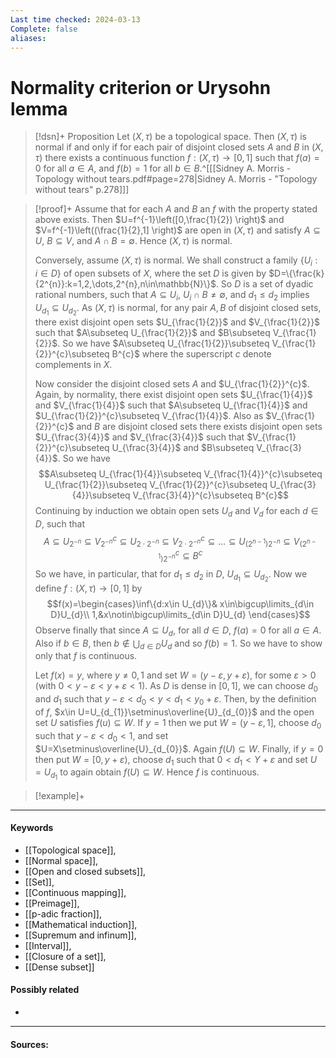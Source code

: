 ```yaml
---
Last time checked: 2024-03-13
Complete: false
aliases:
---
```

# Normality criterion or Urysohn lemma
>[!dsn]+ Proposition
>Let $(X,\tau)$ be a topological space. Then $(X,\tau)$ is normal if and only if for each pair of disjoint closed sets $A$ and $B$ in $(X,\tau)$ there exists a continuous function $f:(X,\tau)\to[0,1]$ such that $f(a)=0$ for all $a\in A$, and $f(b)=1$ for all $b\in B$.^[[[Sidney A. Morris - Topology without tears.pdf#page=278|Sidney A. Morris - "Topology without tears" p.278]]]

>[!proof]+
>Assume that for each $A$ and $B$ an $f$ with the property stated above exists. Then $U=f^{-1}\left([0,\frac{1}{2}) \right)$ and $V=f^{-1}\left((\frac{1}{2},1] \right)$ are open in $(X,\tau)$ and satisfy $A\subseteq U$, $B\subseteq V$, and $A\cap B=\emptyset$. Hence $(X,\tau)$ is normal.
>
>Conversely, assume $(X,\tau)$ is normal. We shall construct a family $\{U_{i}:i\in D\}$ of open subsets of $X$, where the set $D$ is given by $D=\{\frac{k}{2^{n}}:k=1,2,\dots,2^{n},n\in\mathbb{N}\}$.
>So $D$ is a set of dyadic rational numbers, such that $A\subseteq U_{i}$, $U_{i}\cap B\ne\emptyset$, and $d_{1}\le d_{2}$ implies $U_{d_{1}}\subseteq U_{d_{2}}$. As $(X,\tau)$ is normal, for any pair $A,B$ of disjoint closed sets, there exist disjoint open sets $U_{\frac{1}{2}}$ and $V_{\frac{1}{2}}$ such that $A\subseteq U_{\frac{1}{2}}$ and $B\subseteq V_{\frac{1}{2}}$. So we have $A\subseteq U_{\frac{1}{2}}\subseteq V_{\frac{1}{2}}^{c}\subseteq B^{c}$ where the superscript $c$ denote complements in $X$.
>
>Now consider the disjoint closed sets $A$ and $U_{\frac{1}{2}}^{c}$. Again, by normality, there exist disjoint open sets $U_{\frac{1}{4}}$ and $V_{\frac{1}{4}}$ such that $A\subseteq U_{\frac{1}{4}}$ and $U_{\frac{1}{2}}^{c}\subseteq V_{\frac{1}{4}}$. Also as $V_{\frac{1}{2}}^{c}$ and $B$ are disjoint closed sets there exists disjoint open sets $U_{\frac{3}{4}}$ and $V_{\frac{3}{4}}$ such that $V_{\frac{1}{2}}^{c}\subseteq U_{\frac{3}{4}}$ and $B\subseteq V_{\frac{3}{4}}$. So we have
>$$A\subseteq U_{\frac{1}{4}}\subseteq V_{\frac{1}{4}}^{c}\subseteq U_{\frac{1}{2}}\subseteq V_{\frac{1}{2}}^{c}\subseteq U_{\frac{3}{4}}\subseteq V_{\frac{3}{4}}^{c}\subseteq B^{c}$$
>Continuing by induction we obtain open sets $U_{d}$ and $V_{d}$ for each $d\in D$, such that
>$$A\subseteq U_{2^{-n}}\subseteq V_{2^{-n}}^{c}\subseteq U_{2\cdot2^{-n}}\subseteq V_{2\cdot2^{-n}}^{c}\subseteq\dots\subseteq U_{(2^{n-1})2^{-n}}\subseteq V_{(2^{n-1})2^{-n}}^{c}\subseteq B^{c}$$
>So we have, in particular, that for $d_{1}\le d_{2}$ in $D$, $U_{d_{1}}\subseteq U_{d_{2}}$.
>Now we define $f:(X,\tau)\to[0,1]$ by 
>$$f(x)=\begin{cases}\inf\{d:x\in U_{d}\}& x\in\bigcup\limits_{d\in D}U_{d}\\ 1,&x\notin\bigcup\limits_{d\in D}U_{d} \end{cases}$$
>Observe finally that since $A\subseteq U_{d}$, for all $d\in D$, $f(a)=0$ for all $a\in A$. Also if $b\in B$, then $b\notin\bigcup_{d\in D}U_{d}$ and so $f(b)=1$. So we have to show only that $f$ is continuous.
>
>Let $f(x)=y$, where $y\ne0,1$ and set $W=(y-\varepsilon,y+\varepsilon)$, for some $\varepsilon>0$ (with $0<y-\varepsilon<y+\varepsilon<1$). As $D$ is dense in $[0,1]$, we can choose $d_{0}$ and $d_{1}$ such that $y-\varepsilon<d_{0}<y<d_{1}<y_{0}+\varepsilon$. Then, by the definition of $f$, $x\in U=U_{d_{1}}\setminus\overline{U}_{d_{0}}$ and the open set $U$ satisfies $f(u)\subseteq W$. If $y=1$ then we put $W=(y-\varepsilon,1]$, choose $d_{0}$ such that $y-\varepsilon<d_{0}<1$, and set $U=X\setminus\overline{U}_{d_{0}}$. Again $f(U)\subseteq W$. Finally, if $y=0$ then put $W=[0,y+\varepsilon)$, choose $d_{1}$ such that $0<d_{1}<Y+\varepsilon$ and set $U=U_{d_{1}}$ to again obtain $f(U)\subseteq W$. Hence $f$ is continuous.

>[!example]+ 
>
***
#### Keywords
- [[Topological space]],
- [[Normal space]],
- [[Open and closed subsets]],
- [[Set]],
- [[Continuous mapping]],
- [[Preimage]],
- [[p-adic fraction]],
- [[Mathematical induction]],
- [[Supremum and infinum]],
- [[Interval]],
- [[Closure of a set]],
- [[Dense subset]]
#### Possibly related
- 
***
#### Sources: